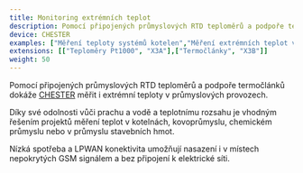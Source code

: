 ```yaml
---
title: Monitoring extrémních teplot
description: Pomocí připojených průmyslových RTD teploměrů a podpoře termočlánků dokáže CHESTER měřit i extrémní teploty v průmyslových provozech.
device: CHESTER
examples: ["Měření teploty systémů kotelen","Měření extrémních teplot ve výměnících"]
extensions: [["Teploměry Pt1000", "X3A"],["Termočlánky", "X3B"]]
weight: 50
---
```


Pomocí připojených průmyslových RTD teploměrů a podpoře termočlánků dokáže [CHESTER](/cs/chester/) měřit i extrémní teploty v průmyslových provozech.

Díky své odolnosti vůči prachu a vodě a teplotnímu rozsahu je vhodným řešením projektů měření teplot v kotelnách, kovoprůmyslu, chemickém průmyslu nebo v průmyslu stavebních hmot.

Nízká spotřeba a LPWAN konektivita umožňují nasazení i v místech nepokrytých GSM signálem a bez připojení k elektrické síti.
